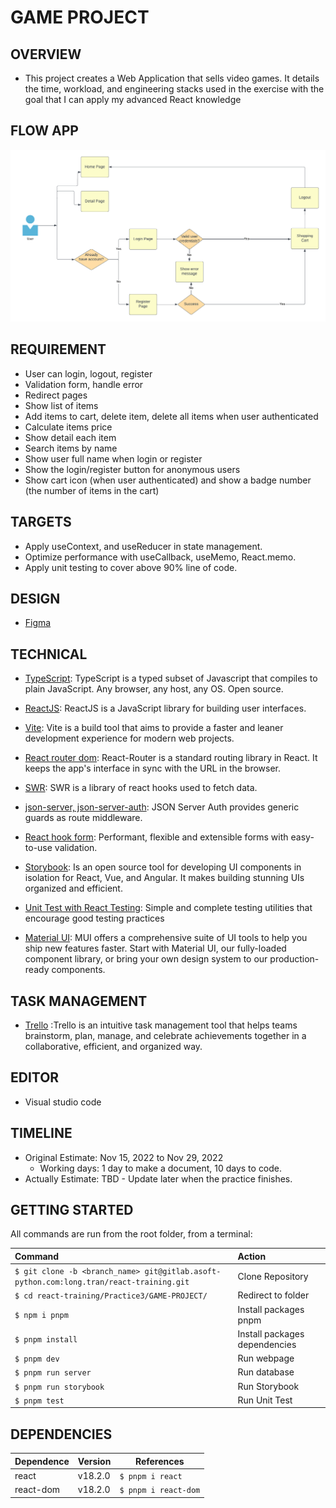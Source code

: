 # GAME PROJECT

## OVERVIEW

- This project creates a Web Application that sells video games. It details the time, workload, and engineering stacks used in the exercise with the goal that I can apply my advanced React knowledge

## FLOW APP

![Flow App Practice](./src/assets/App/GameStoreDiagram.png)

## REQUIREMENT

- User can login, logout, register
- Validation form, handle error
- Redirect pages
- Show list of items
- Add items to cart, delete item, delete all items when user authenticated
- Calculate items price
- Show detail each item
- Search items by name
- Show user full name when login or register
- Show the login/register button for anonymous users
- Show cart icon (when user authenticated) and show a badge number (the number of items in the cart)

## TARGETS

- Apply useContext, and useReducer in state management.
- Optimize performance with useCallback, useMemo, React.memo.
- Apply unit testing to cover above 90% line of code.

## DESIGN

- [Figma](https://nekusu.github.io/shopping-cart/#/games)

## TECHNICAL

- [TypeScript](https://www.typescriptlang.org/docs/handbook/typescript-in-5-minutes.html): TypeScript is a typed subset of Javascript that compiles to plain JavaScript. Any browser, any host, any OS. Open source.

- [ReactJS](https://reactjs.org/): ReactJS is a JavaScript library for building user interfaces.

- [Vite](https://vitejs.dev/): Vite is a build tool that aims to provide a faster and leaner development experience for modern web projects.

- [React router dom](https://reactrouter.com/en/main): React-Router is a standard routing library in React. It keeps the app's interface in sync with the URL in the browser.

- [SWR](https://swr.vercel.app/): SWR is a library of react hooks used to fetch data.

- [json-server, json-server-auth](https://github.com/jeremyben/json-server-auth): JSON Server Auth provides generic guards as route middleware.

- [React hook form](https://react-hook-form.com/): Performant, flexible and extensible forms with easy-to-use validation.

- [Storybook](https://storybook.js.org/): Is an open source tool for developing UI components in isolation for React, Vue, and Angular. It makes building stunning UIs organized and efficient.

- [Unit Test with React Testing](https://testing-library.com/docs/react-testing-library/intro/): Simple and complete testing utilities that encourage good testing practices

- [Material UI](https://mui.com/material-ui/getting-started/overview/): MUI offers a comprehensive suite of UI tools to help you ship new features faster. Start with Material UI, our fully-loaded component library, or bring your own design system to our production-ready components.

## TASK MANAGEMENT

- [Trello](https://trello.com/b/m414lamx/react-practice-3) :Trello is an intuitive task management tool that helps teams brainstorm, plan, manage, and celebrate achievements together in a collaborative, efficient, and organized way.

## EDITOR

- Visual studio code

## TIMELINE

- Original Estimate: Nov 15, 2022 to Nov 29, 2022
  - Working days: 1 day to make a document, 10 days to code.
- Actually Estimate: TBD - Update later when the practice finishes.

## GETTING STARTED

All commands are run from the root folder, from a terminal:

| Command                                                                                  | Action                        |
| :--------------------------------------------------------------------------------------- | :---------------------------- |
| `$ git clone -b <branch_name> git@gitlab.asoft-python.com:long.tran/react-training.git` | Clone Repository              |
| `$ cd react-training/Practice3/GAME-PROJECT/`                                            | Redirect to folder            |
| `$ npm i pnpm`                                                                           | Install packages pnpm         |
| `$ pnpm install`                                                                         | Install packages dependencies |
| `$ pnpm dev`                                                                             | Run webpage                   |
| `$ pnpm run server`                                                                      | Run database                  |
| `$ pnpm run storybook`                                                                   | Run Storybook                 |
| `$ pnpm test`                                                                            | Run Unit Test                 |

## DEPENDENCIES

| Dependence | Version | References           |
| :--------- | :------ | -------------------- |
| react      | v18.2.0 | `$ pnpm i react`     |
| react-dom  | v18.2.0 | `$ pnpm i react-dom` |
